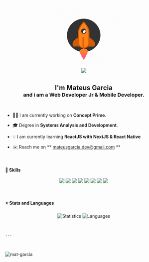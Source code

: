 <h2>
    <p align="center" style="margin-bottom: 1px;"><img align="center" src="rising.gif" height="200px"></p>
    <p align="center" style="margin-top: 0px;"> <img  src="https://img.shields.io/badge/-Hello%20World!-purple?style=for-the-badge" width="200"/></p>
</h2>
      
<h2 align="center" style=" margin-bottom: 0px;"> I'm Mateus Garcia </h2>
<h3 align="center" style=" margin-top: 0px;"> and i am a Web Developer Jr & Mobile Developer.</h3>
      
<br>
      
- ​👨‍💻 I am currently working on **Concept Prime**.
      
- 🎓 Degree in **Systems Analysis and Development**.

- 💡 I am currently learning **ReactJS with NextJS & React Native**
      
- ✉️ Reach me on ** mateusgarcia.dev@gmail.com **
      
<br>
     
#### 🚀 Skills
      
      
<p align="center">
          
<img src="https://img.shields.io/badge/PHP-777BB4?style=for-the-badge&logo=php&logoColor=white" height="25"/>
<img src="https://img.shields.io/badge/javascript-f0db4f.svg?&style=for-the-badge&logo=javascript&logoColor=white" height="25"/>
<img src="https://img.shields.io/badge/TypeScript-007ACC?style=for-the-badge&logo=typescript&logoColor=white" height="25"/>
<img src="https://img.shields.io/badge/react-61DBFB.svg?&style=for-the-badge&logo=react&logoColor=white" height="25"/>
<img src="https://img.shields.io/badge/reactnative-61DBFB.svg?&style=for-the-badge&logo=react&logoColor=white" height="25"/>
<img src="https://img.shields.io/badge/Node.js-43853D?style=for-the-badge&logo=node.js&logoColor=white" height="25"/>
<img src="https://img.shields.io/badge/C%2B%2B-00599C?style=for-the-badge&logo=c%2B%2B&logoColor=white" height="25"/>
<img src="https://img.shields.io/badge/postgresql-0064a5.svg?&style=for-the-badge&logo=postgresql&logoColor=white" height="25"/>

      
</p>
      
<br>
      
#### ⭐ Stats and Languages
      
<p align="center">
    <img src="https://github-readme-stats.vercel.app/api/top-langs/?username=mat-garcia&theme=dracula&layout=compact" alt="Statistics" width="420"/> 
    <img src="https://github-readme-stats.vercel.app/api?username=mat-garcia&theme=dracula" alt="Languages" height="300" />
</p>
      
<br>
      
    ---
   
<br>
      
<!--  <div align="center">
   <i>My social networks:</i>
   <br>
   <br>
   <a href="" target="_blank"><img src="https://img.shields.io/badge/-LinkedIn-%230077B5?style=for-the-badge&logo=linkedin&logoColor=white" alt="LinkedIn"></a>
</div> -->
<p align="left"> <img src="https://komarev.com/ghpvc/?username=mat-garcia" alt="mat-garcia" /> </p>
